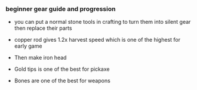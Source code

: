 

### beginner gear guide and progression

* you can put a normal stone tools in crafting to turn them into silent gear then replace their parts

* copper rod gives 1.2x harvest speed which is one of the highest for early game
* Then make iron head
* Gold tips is one of the best for pickaxe
* Bones are one of the best for weapons